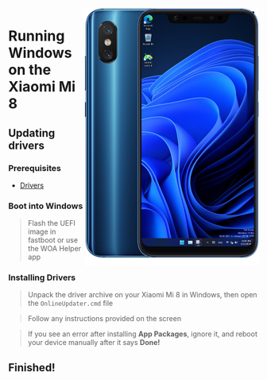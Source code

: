 <img align="right" src="https://github.com/n00b69/woa-dipper/blob/main/dipper.png" width="350" alt="Windows 11 running on dipper">

# Running Windows on the Xiaomi Mi 8

## Updating drivers

### Prerequisites
- [Drivers](https://github.com/n00b69/woa-dipper/releases/tag/Drivers)
  
### Boot into Windows
> Flash the UEFI image in fastboot or use the WOA Helper app

### Installing Drivers
> Unpack the driver archive on your Xiaomi Mi 8 in Windows, then open the `OnlineUpdater.cmd` file

> Follow any instructions provided on the screen

> If you see an error after installing **App Packages**, ignore it, and reboot your device manually after it says **Done!**

## Finished!







